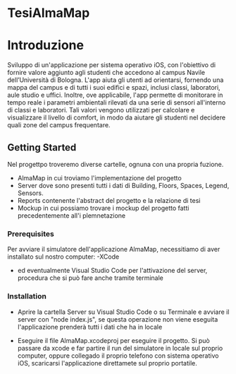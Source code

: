 # TesiAlmaMap

# Introduzione
Sviluppo di un'applicazione per sistema operativo iOS, con l'obiettivo di fornire valore aggiunto agli studenti che accedono al campus Navile dell’Università di Bologna. L'app aiuta gli utenti ad orientarsi, fornendo una mappa del campus e di tutti i suoi edifici e spazi, inclusi classi, laboratori, aule studio e uffici. Inoltre, ove applicabile, l'app permette di monitorare in tempo reale i parametri ambientali rilevati da una serie di sensori all'interno di classi e laboratori. Tali valori vengono utilizzati per calcolare e visualizzare il livello di comfort, in modo da aiutare gli studenti nel decidere quali zone del campus frequentare.


## Getting Started

Nel progettpo troveremo diverse cartelle, ognuna con una propria fuzione.
- AlmaMap in cui troviamo l'implementazione del progetto
- Server dove sono presenti tutti i dati di Building, Floors, Spaces, Legend, Sensors.
- Reports contenente l'abstract del progetto e la relazione di tesi
- Mockup in cui possiamo trovare i mockup del progetto fatti precedentemente all'i plemnetazione

### Prerequisites

Per avviare il simulatore dell'applicazione AlmaMap, necessitiamo di aver installato sul nostro computer:
-XCode
- ed eventualmente Visual Studio Code per l'attivazione del server, procedura che si può fare anche tramite terminale

### Installation

- Aprire la cartella Server su Visual Studio Code o su Terminale e avviare il server con "node index.js", se questa operazione non viene eseguita l'applicazione prenderà tutti i dati che ha in locale

- Eseguire il file AlmaMap.xcodeproj per eseguire il progetto. Si può passare da xcode e far partire il run del simulatore in locale sul proprio computer, oppure collegado il proprio telefono con sistema operativo iOS, scaricarsi l'applicazione direttamete sul proprio portatile.
